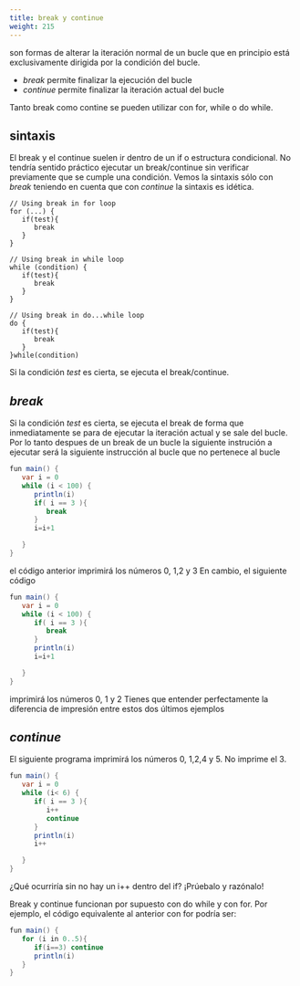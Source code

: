 ```yaml
---
title: break y continue
weight: 215
---
```

son formas de alterar la iteración normal de un bucle que en principio está exclusivamente dirigida por la condición del bucle.
- *break* permite finalizar la ejecución del bucle
- *continue*  permite finalizar la iteración actual del bucle

Tanto break como contine se pueden utilizar con for, while o do while. 

## sintaxis
El break y el continue suelen ir dentro de un if o estructura condicional. No tendría sentido práctico ejecutar un break/continue sin verificar previamente que se cumple una condición.  Vemos la sintaxis sólo con *break* teniendo en cuenta que  con *continue* la sintaxis es idética. 
```
// Using break in for loop
for (...) {
   if(test){
      break
   } 
}

// Using break in while loop
while (condition) {
   if(test){
      break
   } 
}

// Using break in do...while loop
do {
   if(test){
      break
   } 
}while(condition)
```
Si la condición *test* es cierta,  se ejecuta el break/continue.

## *break*
Si la condición *test* es cierta,  se ejecuta el break de forma que inmediatamente  se para de ejecutar la iteración actual y se sale del bucle. Por lo tanto despues de un break de un bucle la siguiente instrución a ejecutar será  la siguiente instrucción al bucle que no pertenece al bucle

```java
fun main() {
   var i = 0
   while (i < 100) {
      println(i)
      if( i == 3 ){
         break
      }
      i=i+1

   }
}
```
el código anterior imprimirá los números 0, 1,2 y 3
En cambio, el siguiente código
```java 
fun main() {
   var i = 0
   while (i < 100) {
      if( i == 3 ){
         break
      }
      println(i)
      i=i+1

   }
}
```
imprimirá los números 0, 1 y 2
Tienes que entender perfectamente la diferencia de impresión entre estos dos últimos ejemplos
## *continue*
El siguiente programa imprimirá los números 0, 1,2,4 y 5. No imprime el 3.
```java
fun main() {
   var i = 0
   while (i< 6) {
      if( i == 3 ){
         i++
         continue
      }
      println(i)
      i++

   }
}
```
¿Qué ocurriría sin no hay un i++ dentro del if? ¡Prúebalo y razónalo!

Break y continue funcionan por supuesto con do while y con for. Por ejemplo, el código equivalente al anterior con for podría ser:
```java
fun main() {
   for (i in 0..5){
      if(i==3) continue
      println(i)
   }
}
```

